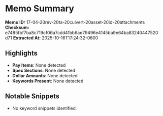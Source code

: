 # Memo Summary

**Memo ID:** 17-04-20rev-20ta-20culvert-20asset-20id-20attachments
**Checksum:** e7485fbf7ba8c719cf06a7cdd41bb6ae79496e4145ba9e64ba83240447520d71
**Extracted At:** 2025-10-16T17:24:32-0600

## Highlights
- **Pay Items**: None detected
- **Spec Sections**: None detected
- **Dollar Amounts**: None detected
- **Keywords Present**: None detected

## Notable Snippets
- No keyword snippets identified.